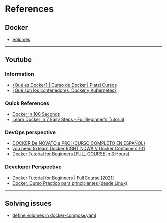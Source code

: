 # References

## Docker 

- [Volumes](https://docs.docker.com/storage/volumes/)


---

## Youtube

### Information

- [¿Qué es Docker? | Curso de Docker | Platzi Cursos](https://www.youtube.com/watch?v=hQgvt-s-AHQ)
- [¿Qué son los contenedores, Docker y Kubernetes?](https://www.youtube.com/watch?v=gjRoNFopFig)

### Quick References

- [Docker in 100 Seconds](https://www.youtube.com/watch?v=Gjnup-PuquQ)
- [Learn Docker in 7 Easy Steps - Full Beginner's Tutorial](https://www.youtube.com/watch?v=gAkwW2tuIqE)

### DevOps perspective

- [DOCKER De NOVATO a PRO! (CURSO COMPLETO EN ESPAÑOL)](https://www.youtube.com/watch?v=CV_Uf3Dq-EU)
- [you need to learn Docker RIGHT NOW!! // Docker Containers 101](https://www.youtube.com/watch?v=eGz9DS-aIeY)
- [Docker Tutorial for Beginners [FULL COURSE in 3 Hours]](https://www.youtube.com/watch?v=3c-iBn73dDE)


### Developer Perspective

- [Docker Tutorial for Beginners | Full Course [2021]](https://www.youtube.com/watch?v=p28piYY_wv8)
- [Docker, Curso Práctico para principiantes (desde Linux)](https://www.youtube.com/watch?v=NVvZNmfqg6M)

---

## Solving issues

- [define volumes in docker-compose.yaml](https://stackoverflow.com/questions/68647242/define-volumes-in-docker-compose-yaml)
